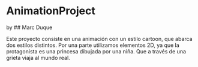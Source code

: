 # AnimationProject

by ## Marc Duque

Este proyecto consiste en una animación con un estilo cartoon, que abarca dos estilos distintos. Por una parte utilizamos elementos 2D, ya que la protagonista es una princesa dibujada por una niña. Que a través de una grieta viaja al mundo real.
